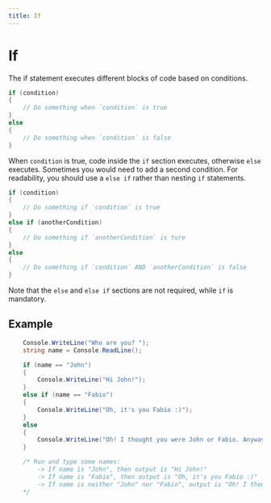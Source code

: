 ```yaml
---
title: If
---
```


# If

The if statement executes different blocks of code based on conditions.

```csharp
if (condition)
{
	// Do something when `condition` is true
}
else
{
	// Do something when `condition` is false
}
```

When `condition` is true, code inside the `if` section executes, otherwise `else` executes. Sometimes you would need to add a second condition. For readability, you should use a `else if` rather than nesting `if` statements.

```csharp
if (condition)
{
	// Do something if `condition` is true
}
else if (anotherCondition)
{
	// Do something if `anotherCondition` is ture
}
else
{
	// Do something if `condition` AND `anotherCondition` is false
}
```

Note that the `else` and `else if` sections are not required, while `if` is mandatory.


## Example
```csharp
	Console.WriteLine("Who are you? ");
	string name = Console.ReadLine();

	if (name == "John")
	{
		Console.WriteLine("Hi John!");
	}
	else if (name == "Fabio")
	{
		Console.WriteLine("Oh, it's you Fabio :)");
	}
	else
	{
		Console.WriteLine("Oh! I thought you were John or Fabio. Anyway, nice to meet you {0}!", name);
	}

	/* Run and type some names:
		-> If name is "John", then output is "Hi John!"
		-> If name is "Fabio", then output is "Oh, it's you Fabio :)"
		-> If name is neither "John" nor "Fabio", output is "Oh! I thought you were John or Fabio. Anyway, nice to meet you {0}!" where {0} contains the name.
	*/
```
